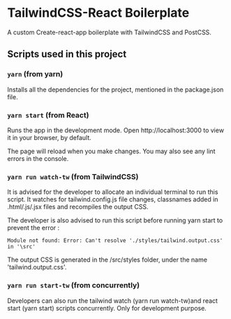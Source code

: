 # TailwindCSS-React Boilerplate

A custom Create-react-app boilerplate with TailwindCSS and PostCSS.

## Scripts used in this project

### `yarn` (from yarn)

Installs all the dependencies for the project, mentioned in the package.json file.

### `yarn start` (from React)

Runs the app in the development mode.
Open http://localhost:3000 to view it in your browser, by default.

The page will reload when you make changes.
You may also see any lint errors in the console.

### `yarn run watch-tw` (from TailwindCSS)

It is advised for the developer to allocate an individual terminal to run this script. It watches for tailwind.config.js file changes, classnames added in .html/.js/.jsx files and recompiles the output CSS.

The developer is also advised to run this script before running yarn start to prevent the error :

```
Module not found: Error: Can't resolve './styles/tailwind.output.css' in '\src'
```

The output CSS is generated in the /src/styles folder, under the name 'tailwind.output.css'.

### `yarn run start-tw` (from concurrently)

Developers can also run the tailwind watch (yarn run watch-tw)and react start (yarn start) scripts concurrently. Only for development purpose.
